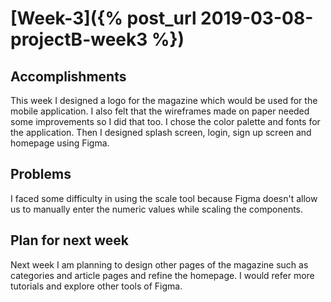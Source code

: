 # [Week-3]({% post_url 2019-03-08-projectB-week3 %})

## Accomplishments
This week I designed a logo for the magazine which would be used for the mobile application. I also felt that the wireframes  made on paper needed some improvements so I did that too. I chose the color palette and fonts for the application. Then I designed splash screen, login, sign up screen and homepage using Figma.  

## Problems
I faced some difficulty in using the scale tool because Figma doesn't allow us to manually enter the numeric values while scaling the components.

## Plan for next week
Next week I am planning to design other pages of the magazine such as categories and article pages and refine the homepage. I would refer more tutorials and explore other tools of Figma.
